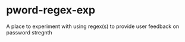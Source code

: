 # pword-regex-exp
A place to experiment with using regex(s) to provide user feedback on password stregnth
